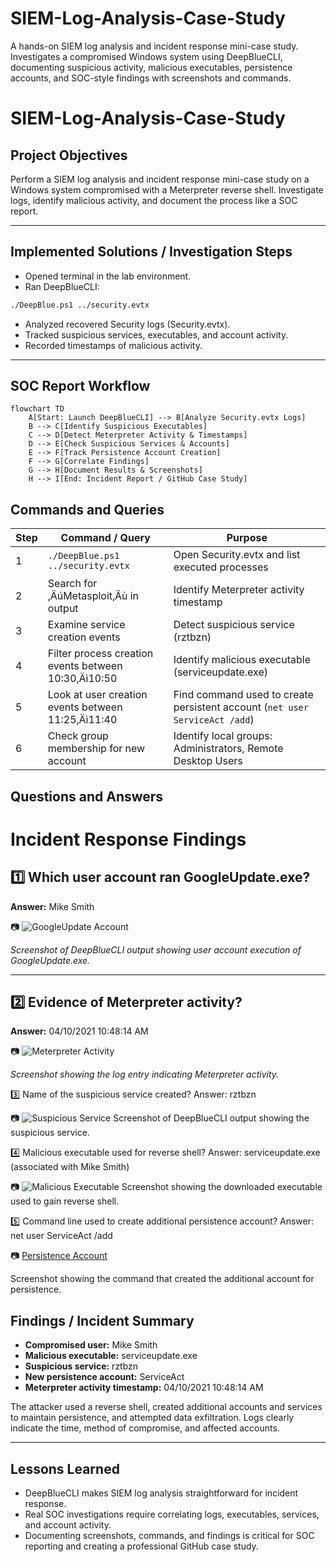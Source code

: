 # SIEM-Log-Analysis-Case-Study
A hands-on SIEM log analysis and incident response mini-case study. Investigates a compromised Windows system using DeepBlueCLI, documenting suspicious activity, malicious executables, persistence accounts, and SOC-style findings with screenshots and commands.

# SIEM-Log-Analysis-Case-Study

## Project Objectives
Perform a SIEM log analysis and incident response mini-case study on a Windows system compromised with a Meterpreter reverse shell. Investigate logs, identify malicious activity, and document the process like a SOC report.

---

## Implemented Solutions / Investigation Steps
- Opened terminal in the lab environment.
- Ran DeepBlueCLI:
```bash
./DeepBlue.ps1 ../security.evtx
```
- Analyzed recovered Security logs (Security.evtx).
- Tracked suspicious services, executables, and account activity.
- Recorded timestamps of malicious activity.

---

## SOC Report Workflow
```mermaid
flowchart TD
    A[Start: Launch DeepBlueCLI] --> B[Analyze Security.evtx Logs]
    B --> C[Identify Suspicious Executables]
    C --> D[Detect Meterpreter Activity & Timestamps]
    D --> E[Check Suspicious Services & Accounts]
    E --> F[Track Persistence Account Creation]
    F --> G[Correlate Findings]
    G --> H[Document Results & Screenshots]
    H --> I[End: Incident Report / GitHub Case Study]
```
## Commands and Queries
| Step | Command / Query | Purpose |
|------|-----------------|---------|
| 1 | `./DeepBlue.ps1 ../security.evtx` | Open Security.evtx and list executed processes |
| 2 | Search for ‚ÄúMetasploit‚Äù in output | Identify Meterpreter activity timestamp |
| 3 | Examine service creation events | Detect suspicious service (rztbzn) |
| 4 | Filter process creation events between 10:30‚Äì10:50 | Identify malicious executable (serviceupdate.exe) |
| 5 | Look at user creation events between 11:25‚Äì11:40 | Find command used to create persistent account (`net user ServiceAct /add`) |
| 6 | Check group membership for new account | Identify local groups: Administrators, Remote Desktop Users |

## Questions and Answers

# Incident Response Findings

## 1️⃣ Which user account ran GoogleUpdate.exe?  
**Answer:** Mike Smith  

📷 ![GoogleUpdate Account](images/Image1_GoogleUpdate_User.png)  

*Screenshot of DeepBlueCLI output showing user account execution of GoogleUpdate.exe.*  

---

## 2️⃣ Evidence of Meterpreter activity?  
**Answer:** 04/10/2021 10:48:14 AM  

📷 ![Meterpreter Activity](images/Image2_Meterpreter_Activity.png)  

*Screenshot showing the log entry indicating Meterpreter activity.*  

3️⃣ Name of the suspicious service created?
Answer: rztbzn

📷 ![Suspicious Service](images/Image3_Suspicious_Service.png)
Screenshot of DeepBlueCLI output showing the suspicious service.

4️⃣ Malicious executable used for reverse shell?
Answer: serviceupdate.exe (associated with Mike Smith)

📷 ![Malicious Executable](images/Image4_Malicious_Executable.png)
Screenshot showing the downloaded executable used to gain reverse shell.

5️⃣ Command line used to create additional persistence account?
Answer: net user ServiceAct /add

📷 [Persistence Account](images/Image5_Persistence_Account)

Screenshot showing the command that created the additional account for persistence.

## Findings / Incident Summary
- **Compromised user:** Mike Smith
- **Malicious executable:** serviceupdate.exe
- **Suspicious service:** rztbzn
- **New persistence account:** ServiceAct
- **Meterpreter activity timestamp:** 04/10/2021 10:48:14 AM

The attacker used a reverse shell, created additional accounts and services to maintain persistence, and attempted data exfiltration. Logs clearly indicate the time, method of compromise, and affected accounts.

---

## Lessons Learned
- DeepBlueCLI makes SIEM log analysis straightforward for incident response.
- Real SOC investigations require correlating logs, executables, services, and account activity.
- Documenting screenshots, commands, and findings is critical for SOC reporting and creating a professional GitHub case study.
